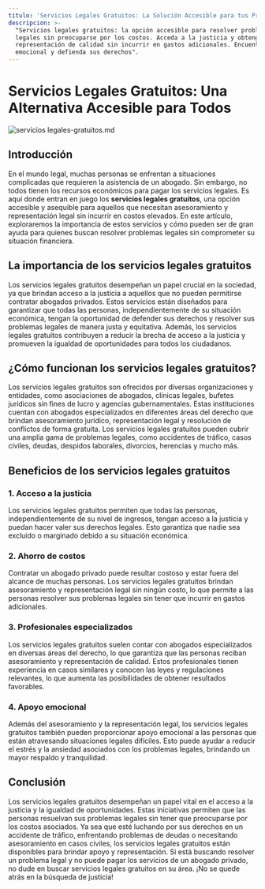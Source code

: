 ```yaml
---
titulo: 'Servicios Legales Gratuitos: La Solución Accesible para tus Problemas Legales'
descripcion: >-
  "Servicios legales gratuitos: la opción accesible para resolver problemas
  legales sin preocuparse por los costos. Acceda a la justicia y obtenga
  representación de calidad sin incurrir en gastos adicionales. Encuentre apoyo
  emocional y defienda sus derechos".
---
```

# Servicios Legales Gratuitos: Una Alternativa Accesible para Todos

 ![servicios legales-gratuitos.md](./img/servicios-legales-gratuitos-1.webp)

## Introducción

En el mundo legal, muchas personas se enfrentan a situaciones complicadas que requieren la asistencia de un abogado. Sin embargo, no todos tienen los recursos económicos para pagar los servicios legales. Es aquí donde entran en juego los **servicios legales gratuitos**, una opción accesible y asequible para aquellos que necesitan asesoramiento y representación legal sin incurrir en costos elevados. En este artículo, exploraremos la importancia de estos servicios y cómo pueden ser de gran ayuda para quienes buscan resolver problemas legales sin comprometer su situación financiera.

## La importancia de los servicios legales gratuitos

Los servicios legales gratuitos desempeñan un papel crucial en la sociedad, ya que brindan acceso a la justicia a aquellos que no pueden permitirse contratar abogados privados. Estos servicios están diseñados para garantizar que todas las personas, independientemente de su situación económica, tengan la oportunidad de defender sus derechos y resolver sus problemas legales de manera justa y equitativa. Además, los servicios legales gratuitos contribuyen a reducir la brecha de acceso a la justicia y promueven la igualdad de oportunidades para todos los ciudadanos.

## ¿Cómo funcionan los servicios legales gratuitos?

Los servicios legales gratuitos son ofrecidos por diversas organizaciones y entidades, como asociaciones de abogados, clínicas legales, bufetes jurídicos sin fines de lucro y agencias gubernamentales. Estas instituciones cuentan con abogados especializados en diferentes áreas del derecho que brindan asesoramiento jurídico, representación legal y resolución de conflictos de forma gratuita. Los servicios legales gratuitos pueden cubrir una amplia gama de problemas legales, como accidentes de tráfico, casos civiles, deudas, despidos laborales, divorcios, herencias y mucho más.

## Beneficios de los servicios legales gratuitos

### 1. Acceso a la justicia

Los servicios legales gratuitos permiten que todas las personas, independientemente de su nivel de ingresos, tengan acceso a la justicia y puedan hacer valer sus derechos legales. Esto garantiza que nadie sea excluido o marginado debido a su situación económica.

### 2. Ahorro de costos

Contratar un abogado privado puede resultar costoso y estar fuera del alcance de muchas personas. Los servicios legales gratuitos brindan asesoramiento y representación legal sin ningún costo, lo que permite a las personas resolver sus problemas legales sin tener que incurrir en gastos adicionales.

### 3. Profesionales especializados

Los servicios legales gratuitos suelen contar con abogados especializados en diversas áreas del derecho, lo que garantiza que las personas reciban asesoramiento y representación de calidad. Estos profesionales tienen experiencia en casos similares y conocen las leyes y regulaciones relevantes, lo que aumenta las posibilidades de obtener resultados favorables.

### 4. Apoyo emocional

Además del asesoramiento y la representación legal, los servicios legales gratuitos también pueden proporcionar apoyo emocional a las personas que están atravesando situaciones legales difíciles. Esto puede ayudar a reducir el estrés y la ansiedad asociados con los problemas legales, brindando un mayor respaldo y tranquilidad.

## Conclusión

Los servicios legales gratuitos desempeñan un papel vital en el acceso a la justicia y la igualdad de oportunidades. Estas iniciativas permiten que las personas resuelvan sus problemas legales sin tener que preocuparse por los costos asociados. Ya sea que esté luchando por sus derechos en un accidente de tráfico, enfrentando problemas de deudas o necesitando asesoramiento en casos civiles, los servicios legales gratuitos están disponibles para brindar apoyo y representación. Si está buscando resolver un problema legal y no puede pagar los servicios de un abogado privado, no dude en buscar servicios legales gratuitos en su área. ¡No se quede atrás en la búsqueda de justicia!
